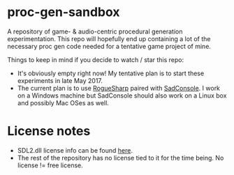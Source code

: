 # proc-gen-sandbox
A repository of game- &amp; audio-centric procedural generation experimentation. This repo will hopefully end up containing a lot of the necessary proc gen code needed for a tentative game project of mine.

Things to keep in mind if you decide to watch / star this repo:
* It's obviously empty right now! My tentative plan is to start these experiments in late May 2017.
* The current plan is to use [RogueSharp](https://bitbucket.org/FaronBracy/roguesharp) paired with [SadConsole](https://github.com/Thraka/SadConsole). I work on a Windows machine but SadConsole should also work on a Linux box and possibly Mac OSes as well.

# License notes
* SDL2.dll license info can be found [here](README-SDL.txt).
* The rest of the repository has no license tied to it for the time being. No license != free license.
